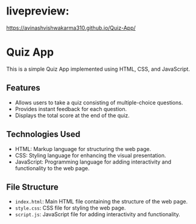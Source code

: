 # livepreview:
https://avinashvishwakarma310.github.io/Quiz-App/

# Quiz App

This is a simple Quiz App implemented using HTML, CSS, and JavaScript.

## Features

- Allows users to take a quiz consisting of multiple-choice questions.
- Provides instant feedback for each question.
- Displays the total score at the end of the quiz.

## Technologies Used

- HTML: Markup language for structuring the web page.
- CSS: Styling language for enhancing the visual presentation.
- JavaScript: Programming language for adding interactivity and functionality to the web page.



## File Structure

- `index.html`: Main HTML file containing the structure of the web page.
- `style.css`: CSS file for styling the web page.
- `script.js`: JavaScript file for adding interactivity and functionality.

